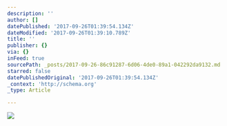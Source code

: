 ```yaml
---
description: ''
author: []
datePublished: '2017-09-26T01:39:54.134Z'
dateModified: '2017-09-26T01:39:10.789Z'
title: ''
publisher: {}
via: {}
inFeed: true
sourcePath: _posts/2017-09-26-86c91287-6d06-4de0-89a1-042292da9132.md
starred: false
datePublishedOriginal: '2017-09-26T01:39:54.134Z'
_context: 'http://schema.org'
_type: Article

---
```

![](https://the-grid-user-content.s3-us-west-2.amazonaws.com/fd1278a4-a1a9-4609-bc5f-e1f024761357.jpg)